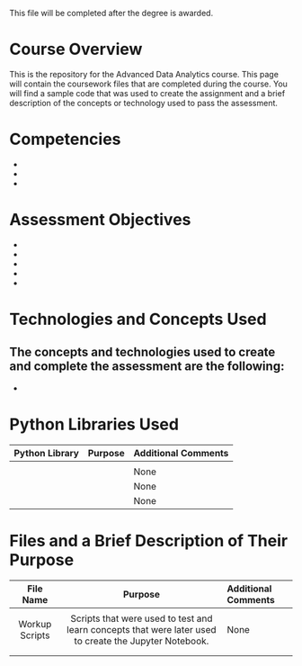 This file will be completed after the degree is awarded.


# Course Overview

This is the repository for the Advanced Data Analytics course. This page will contain the coursework files that are completed during the course.  You will find a sample code that was used to create the assignment and a brief description of the concepts or technology used to pass the assessment. 

# Competencies
- 
- 
- 

# Assessment Objectives
- 
- 
- 
- 
- 

# Technologies and Concepts Used
The concepts and technologies used to create and complete the assessment are the following:
-
- 


# Python Libraries Used
|**Python Library**|**Purpose**|**Additional Comments**|
|:-----:|:-----:|:-----|
|||  | None |
| |  |None|
| |   |None|
| |  | None|


# Files and a Brief Description of Their Purpose

|**File Name**|**Purpose**|**Additional Comments**|
|:-----:|:-----:|:-----|
|  |  |  |
|Workup Scripts| Scripts that were used to test and learn concepts that were later used to create the Jupyter Notebook.| None |
| | | |
|| |  |
